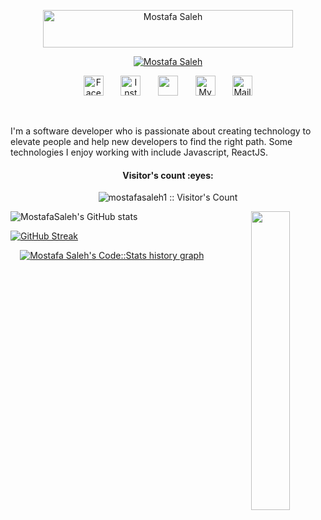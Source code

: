 <div>

<p align="center" >
  <a href="https://mostafasaleh1.github.io">
    <img src="https://user-images.githubusercontent.com/59813937/234151531-099978f1-98ca-40a0-9e7c-d8c417be2da2.png" alt="Mostafa Saleh" width="400px" height="60px" /></a>
</p>

<p align="center">
<a href="https://mostafasaleh1.github.io"><img src="https://readme-typing-svg.demolab.com?font=Shojumaru&pause=1000&color=FE428E&center=true&vCenter=true&width=435&lines=Network+Engineer;Always+learning+new+things;Currently+studying+MCSA" alt="Mostafa Saleh" /></a>
</p>

<!-- Social icons section -->
<p align="center">
  <a href="https://www.facebook.com/saleh2011"><img width="32px" alt="Facebook" title="Facebook" src="https://user-images.githubusercontent.com/59813937/234152031-754538e3-3e99-4439-bf9c-e537e53bfd62.png"/></a>
  &#8287;&#8287;&#8287;&#8287;&#8287;
  <a href="https://www.instagram.com/mostafamsaleh"><img width="32px" alt="Instagram" title="Instagram" src="https://user-images.githubusercontent.com/59813937/234152057-7278aa22-9d33-4a6d-8df6-74e48851910b.png"/></a>
  &#8287;&#8287;&#8287;&#8287;&#8287;
  <a href="https://www.linkedin.com/in/mostafasaleh5" alt="Linkedin" title="Linkedin"><img width="32px" src="https://user-images.githubusercontent.com/59813937/234152096-a073220d-b5ab-43cb-8c79-29f8728cdd81.png"/></a>
  &#8287;&#8287;&#8287;&#8287;&#8287;
  <a href="https://mostafasaleh1.github.io"><img width="32px" alt="My Website" title="My Website" src="https://user-images.githubusercontent.com/59813937/234152129-d1e2067e-14bf-4d32-a29e-14c65f9c33c8.png"></a>
  &#8287;&#8287;&#8287;&#8287;&#8287;
  <a href="mailto:most.saleh@hotmail.com"><img width="32px" alt="Mail" title="Mail" src="https://user-images.githubusercontent.com/59813937/234151856-09f243a3-d6e4-4072-a8b6-f34cb135e00a.png"/></a>
</p>

<br/>

<p width="50%">I'm a software developer who is passionate about creating technology to elevate people and help new
    developers to find
    the right path. Some technologies I enjoy working with include Javascript, ReactJS.</p>
<div align="center">
    <!-- Visitor Count -->
    <h4 align="center">Visitor's count :eyes:</h4>
    <p align="center"><img src="https://profile-counter.glitch.me/{mostafasaleh1}/count.svg"
            alt="mostafasaleh1 :: Visitor's Count" />
    </p>
<a href="https://mostafasaleh1.github.io">
   <img src="https://blogger.googleusercontent.com/img/b/R29vZ2xl/AVvXsEiEiF2z6L8BPvRr2x9Pdni2E279y1jrRf7JY0ltRcdOuqF5cbLYzlmiYmrvsgzkVYHZG0HkivfKxanmdcr2vgWgEwayG_uCJtsvFw_ApjdVfvf2pqWeGtGlAdNGNxUQJGDC5Nbmsz0iGCG5mVchbytiIo1zZruvDpqIK2_xdN1mK_MOL-hJ7edJ3jz91Q/s1600/1%20circle.png" align="right" width="35%"/>
</a>

</div>
    
<!-- Statistics -->
<div align="center">
<div align="center">
<div align="left">
  
![MostafaSaleh's GitHub stats](https://github-readme-stats.vercel.app/api?username=mostafasaleh1&show_icons=true&theme=radical&count_private=true)

</div>
<div align="left">

[![GitHub Streak](https://streak-stats.demolab.com?user=mostafasaleh1&theme=radical&date_format=j%20M%5B%20Y%5D)](https://git.io/streak-stats)

</div>
<a href="https://codestats.net/users/mostafasaleh2015">

 <img src='https://codestats-readme.wegfan.cn/history-graph/mostafasaleh2015?width=900&height=350&timezone=02:00&history_days=21&max_languages=14&grid_color=dddddd&text_color=dddddd&zeroline_color=ababab&bg_color=141321&language_colors=["fe428e","3489f5","ffff00","00ff00","ff0000","00ffff","800000","008000","000080","808000","800080","008080","808080","c0c0c0"]' alt="Mostafa Saleh's Code::Stats history graph" align="center" />

</a>

</div>
</div>
<!--
<img height="120" alt="Thanks for visiting me" width="100%" src="https://raw.githubusercontent.com/BrunnerLivio/brunnerlivio/master/images/marquee.svg" />
-->
</div>
